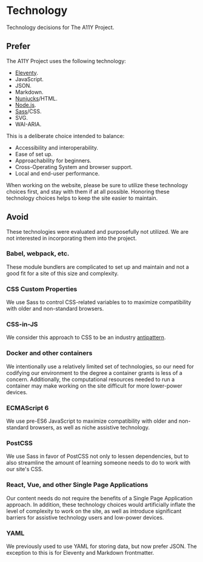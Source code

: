 # Technology

Technology decisions for The A11Y Project.


## Prefer

The A11Y Project uses the following technology:

- [Eleventy](https://www.11ty.dev/).
- JavaScript.
- JSON.
- Markdown.
- [Nunjucks](https://mozilla.github.io/nunjucks/)/HTML.
- [Node.js](https://nodejs.org/en/).
- [Sass](https://sass-lang.com/)/CSS.
- SVG.
- WAI-ARIA.

This is a deliberate choice intended to balance:

- Accessibility and interoperability.
- Ease of set up.
- Approachability for beginners.
- Cross-Operating System and browser support.
- Local and end-user performance.

When working on the website, please be sure to utilize these technology choices first, and stay with them if at all possible. Honoring these technology choices helps to keep the site easier to maintain.


## Avoid

These technologies were evaluated and purposefully not utilized. We are not interested in incorporating them into the project.

### Babel, webpack, etc.

These module bundlers are complicated to set up and maintain and not a good fit for a site of this size and complexity.

### CSS Custom Properties

We use Sass to control CSS-related variables to to maximize compatibility with older and non-standard browsers.

### CSS-in-JS

We consider this approach to CSS to be an industry [antipattern](https://en.wikipedia.org/wiki/Anti-pattern).

### Docker and other containers

We intentionally use a relatively limited set of technologies, so our need for codifying our environment to the degree a container grants is less of a concern. Additionally, the computational resources needed to run a container may make working on the site difficult for more lower-power devices.

### ECMAScript 6

We use pre-ES6 JavaScript to maximize compatibility with older and non-standard browsers, as well as niche assistive technology.

### PostCSS

We use Sass in favor of PostCSS not only to lessen dependencies, but to also streamline the amount of learning someone needs to do to work with our site's CSS.

### React, Vue, and other Single Page Applications

Our content needs do not require the benefits of a Single Page Application approach. In addition, these technology choices would artificially inflate the level of complexity to work on the site, as well as introduce significant barriers for assistive technology users and low-power devices.

### YAML

We previously used to use YAML for storing data, but now prefer JSON. The exception to this is for Eleventy and Markdown frontmatter.
